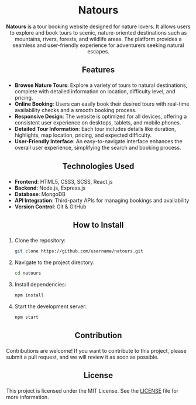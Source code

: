 <h1 align="center">Natours</h1>

<p align="center"><strong>Natours</strong> is a tour booking website designed for nature lovers. It allows users to explore and book tours to scenic, nature-oriented destinations such as mountains, rivers, forests, and wildlife areas. The platform provides a seamless and user-friendly experience for adventurers seeking natural escapes.</p>

## <p align="center">Features</p>

- **Browse Nature Tours**: Explore a variety of tours to natural destinations, complete with detailed information on location, difficulty level, and pricing.
- **Online Booking**: Users can easily book their desired tours with real-time availability checks and a smooth booking process.
- **Responsive Design**: The website is optimized for all devices, offering a consistent user experience on desktops, tablets, and mobile phones.
- **Detailed Tour Information**: Each tour includes details like duration, highlights, map location, pricing, and expected difficulty.
- **User-Friendly Interface**: An easy-to-navigate interface enhances the overall user experience, simplifying the search and booking process.

## <p align="center">Technologies Used</p>

- **Frontend**: HTML5, CSS3, SCSS, React.js
- **Backend**: Node.js, Express.js
- **Database**: MongoDB
- **API Integration**: Third-party APIs for managing bookings and availability
- **Version Control**: Git & GitHub

## <p align="center">How to Install</p>

1. Clone the repository:
    ```bash
    git clone https://github.com/username/natours.git
    ```
2. Navigate to the project directory:
    ```bash
    cd natours
    ```
3. Install dependencies:
    ```bash
    npm install
    ```
4. Start the development server:
    ```bash
    npm start
    ```

## <p align="center">Contribution</p>

Contributions are welcome! If you want to contribute to this project, please submit a pull request, and we will review it as soon as possible.

## <p align="center">License</p>

This project is licensed under the MIT License. See the [LICENSE](LICENSE) file for more information.
